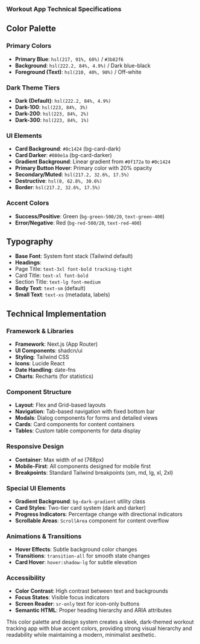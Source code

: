 ### Workout App Technical Specifications

## Color Palette

### Primary Colors

- **Primary Blue**: `hsl(217, 91%, 60%)` / `#3b82f6`
- **Background**: `hsl(222.2, 84%, 4.9%)` / Dark blue-black
- **Foreground (Text)**: `hsl(210, 40%, 98%)` / Off-white

### Dark Theme Tiers

- **Dark (Default)**: `hsl(222.2, 84%, 4.9%)`
- **Dark-100**: `hsl(223, 84%, 3%)`
- **Dark-200**: `hsl(223, 84%, 2%)`
- **Dark-300**: `hsl(223, 84%, 1%)`

### UI Elements

- **Card Background**: `#0c1424` (bg-card-dark)
- **Card Darker**: `#080e1a` (bg-card-darker)
- **Gradient Background**: Linear gradient from `#0f172a` to `#0c1424`
- **Primary Button Hover**: Primary color with 20% opacity
- **Secondary/Muted**: `hsl(217.2, 32.6%, 17.5%)`
- **Destructive**: `hsl(0, 62.8%, 30.6%)`
- **Border**: `hsl(217.2, 32.6%, 17.5%)`

### Accent Colors

- **Success/Positive**: Green (`bg-green-500/20`, `text-green-400`)
- **Error/Negative**: Red (`bg-red-500/20`, `text-red-400`)

## Typography

- **Base Font**: System font stack (Tailwind default)
- **Headings**:
- Page Title: `text-3xl font-bold tracking-tight`
- Card Title: `text-xl font-bold`
- Section Title: `text-lg font-medium`
- **Body Text**: `text-sm` (default)
- **Small Text**: `text-xs` (metadata, labels)

## Technical Implementation

### Framework & Libraries

- **Framework**: Next.js (App Router)
- **UI Components**: shadcn/ui
- **Styling**: Tailwind CSS
- **Icons**: Lucide React
- **Date Handling**: date-fns
- **Charts**: Recharts (for statistics)

### Component Structure

- **Layout**: Flex and Grid-based layouts
- **Navigation**: Tab-based navigation with fixed bottom bar
- **Modals**: Dialog components for forms and detailed views
- **Cards**: Card components for content containers
- **Tables**: Custom table components for data display

### Responsive Design

- **Container**: Max width of `md` (768px)
- **Mobile-First**: All components designed for mobile first
- **Breakpoints**: Standard Tailwind breakpoints (sm, md, lg, xl, 2xl)

### Special UI Elements

- **Gradient Background**: `bg-dark-gradient` utility class
- **Card Styles**: Two-tier card system (dark and darker)
- **Progress Indicators**: Percentage change with directional indicators
- **Scrollable Areas**: `ScrollArea` component for content overflow

### Animations & Transitions

- **Hover Effects**: Subtle background color changes
- **Transitions**: `transition-all` for smooth state changes
- **Card Hover**: `hover:shadow-lg` for subtle elevation

### Accessibility

- **Color Contrast**: High contrast between text and backgrounds
- **Focus States**: Visible focus indicators
- **Screen Reader**: `sr-only` text for icon-only buttons
- **Semantic HTML**: Proper heading hierarchy and ARIA attributes

This color palette and design system creates a sleek, dark-themed workout tracking app with blue accent colors, providing strong visual hierarchy and readability while maintaining a modern, minimalist aesthetic.
